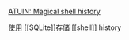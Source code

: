 

[ATUIN: Magical shell history](https://github.com/ellie/atuin)

使用 [[SQLite]]存储 [[shell]] history






